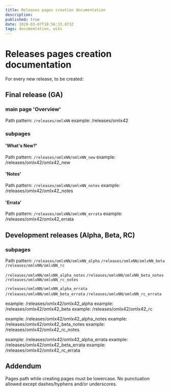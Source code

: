 ```yaml
---
title: Releases pages creation documentation
description: 
published: true
date: 2020-03-07T18:56:33.873Z
tags: documentation, wiki
---
```


# Releases pages creation documentation

For every new release, to be created:

## Final release (GA)

### main page 'Overview'

Path pattern:
`/releases/omlxNN`
example: /releases/omlx42

### subpages
#### 'What's New?'
Path pattern:
`/releases/omlxNN/omlxNN_new`
example: /releases/omlx42/omlx42_new

#### 'Notes'
Path pattern:
`/releases/omlxNN/omlxNN_notes`
example: /releases/omlx42/omlx42_notes

#### 'Errata'
Path pattern:
`/releases/omlxNN/omlxNN_errata`
example: /releases/omlx42/omlx42_errata

## Development releases (Alpha, Beta, RC)

### subpages
Path pattern:
`/releases/omlxNN/omlxNN_alpha`
`/releases/omlxNN/omlxNN_beta`
`/releases/omlxNN/omlxNN_rc`

`/releases/omlxNN/omlxNN_alpha_notes`
`/releases/omlxNN/omlxNN_beta_notes`
`/releases/omlxNN/omlxNN_rc_notes`

`/releases/omlxNN/omlxNN_alpha_errata`
`/releases/omlxNN/omlxNN_beta_errata`
`/releases/omlxNN/omlxNN_rc_errata`

example: /releases/omlx42/omlx42_alpha
example: /releases/omlx42/omlx42_beta
example: /releases/omlx42/omlx42_rc

example: /releases/omlx42/omlx42_alpha_notes
example: /releases/omlx42/omlx42_beta_notes
example: /releases/omlx42/omlx42_rc_notes

example: /releases/omlx42/omlx42_alpha_errata
example: /releases/omlx42/omlx42_beta_errata
example: /releases/omlx42/omlx42_rc_errata

## Addendum
Pages path while creating pages must be lowercase.
No punctuation allowed except dashes/hyphens and/or underscores.

